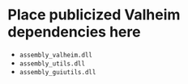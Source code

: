 # Place publicized Valheim dependencies here

* `assembly_valheim.dll`
* `assembly_utils.dll`
* `assembly_guiutils.dll`
